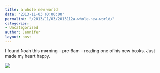 ```yaml
---
title: a whole new world
date: '2013-11-03 00:00:00'
permalink: "/2013/11/03/2013112a-whole-new-world/"
categories:
- Uncategorized
author: Jennifer
layout: post
---
```


I found Noah this morning &#8211; pre-6am &#8211; reading one of his new books. Just made my heart happy.&nbsp;

<div class="image-gallery-wrapper">
  <p>
    <img src="http://static1.squarespace.com/static/50db6bb3e4b015296cd43789/50dfa5b1e4b0dc6320e0b5ea/52751912e4b0af356e26f699/1383448235824/2013-10-25+06.51.03.jpg.03.jpg?format=original" />
  </p>
</div>
